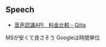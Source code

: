 ## Speech

- [音声認識API　料金比較 - Qiita](https://qiita.com/trickre/items/f07bc5fcb020757b2b13)

MSが安くて良さそう
Googleは時間単位
